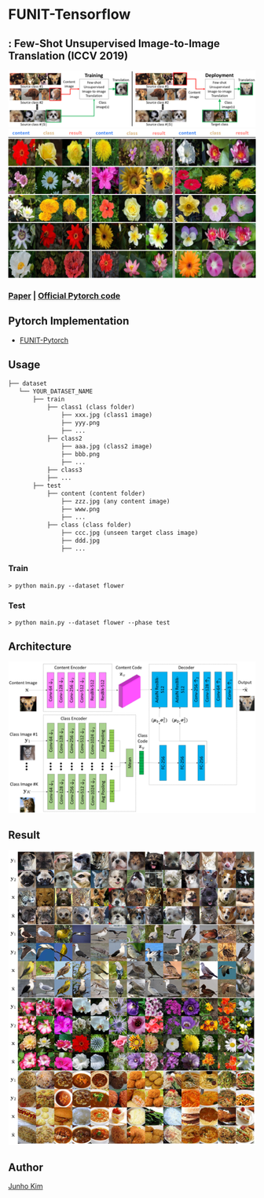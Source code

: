 # FUNIT-Tensorflow
## : Few-Shot Unsupervised Image-to-Image Translation (ICCV 2019)

<div align="center">
 <img src="./assets/process.png">
 <img src="./assets/teaser_.png">
</div>

### [Paper](https://arxiv.org/abs/1905.01723) | [Official Pytorch code](https://github.com/NVlabs/FUNIT) 

## Pytorch Implementation
* [FUNIT-Pytorch](https://github.com/znxlwm/FUNIT-pytorch)

## Usage
```
├── dataset
   └── YOUR_DATASET_NAME
       ├── train
           ├── class1 (class folder)
               ├── xxx.jpg (class1 image)
               ├── yyy.png
               ├── ...
           ├── class2
               ├── aaa.jpg (class2 image)
               ├── bbb.png
               ├── ...
           ├── class3
           ├── ...
       ├── test
           ├── content (content folder)
               ├── zzz.jpg (any content image)
               ├── www.png
               ├── ...
           ├── class (class folder)
               ├── ccc.jpg (unseen target class image)
               ├── ddd.jpg
               ├── ...
```

### Train
```
> python main.py --dataset flower
```

### Test
```
> python main.py --dataset flower --phase test
```

## Architecture
![architecture](./assets/architecture.png)

## Result
![result](./assets/result.png)

## Author
[Junho Kim](http://bit.ly/jhkim_ai)
